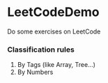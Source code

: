 # LeetCodeDemo
 Do some exercises on LeetCode
### Classification rules
1. By Tags (like Array, Tree...)
2. By Numbers